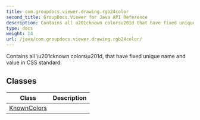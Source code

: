 ```yaml
---
title: com.groupdocs.viewer.drawing.rgb24color
second_title: GroupDocs.Viewer for Java API Reference
description: Contains all u201cknown colorsu201d that have fixed unique name and value in CSS standard.
type: docs
weight: 14
url: /java/com.groupdocs.viewer.drawing.rgb24color/
---
```


Contains all \\u201cknown colors\\u201d, that have fixed unique name and value in CSS standard.


## Classes

| Class | Description |
| --- | --- |
| [KnownColors](../com.groupdocs.viewer.drawing.rgb24color/knowncolors) |  |
